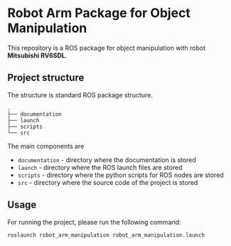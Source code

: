 # Robot Arm Package for Object Manipulation
This repository is a ROS package for object manipulation with robot **Mitsubishi RV6SDL**.

## Project structure
The structure is standard ROS package structure.

    .
    ├── documentation
    ├── launch
    ├── scripts
    └── src

The main components are

- `documentation` - directory where the documentation is stored
- `launch` - directory where the ROS launch files are stored
- `scripts` - directory where the python scripts for ROS nodes are stored
- `src` - directory where the source code of the project is stored

## Usage
For running the project, please run the following command:

    roslaunch robot_arm_manipulation robot_arm_manipulation.launch


